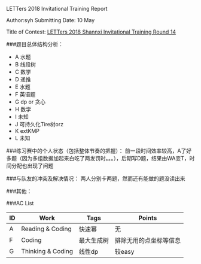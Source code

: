 LETTers 2018 Invitational Training Report

Author:syh
Submitting Date: 10 May

Title of Contest: [LETTers 2018 Shannxi Invitational Training Round 14](https://vjudge.net/contest/228287)

###题目总体结构分析：
 - A 水题
 - B 线段树
 - C 数学
 - D 递推
 - E 水题
 - F 英语题
 - G dp or 贪心
 - H 数学
 - I 未知
 - J 可持久化Tire树orz
 - K extKMP
 - L 未知

###练习赛中的个人状态（包括整体节奏的把握）：
前一段时间效率较高，A了好多题（因为多组数据加起来白吃了两发罚时。。。），后期写D题，结果由WA变T，时间分配也出现了问题

###与队友的冲突及解决情况：
两人分别卡两题，然而还有能做的题没读出来

###其他：

###AC List

|ID|Work|Tags|Points|
|-|-|-|-|
|A|Reading & Coding|快速幂|无|
|F|Coding|最大生成树|排除无用的点坐标等信息|
|G|Thinking & Coding|线性dp|较easy|
